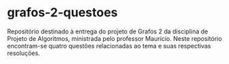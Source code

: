 # grafos-2-questoes
Repositório destinado à entrega do projeto de Grafos 2 da disciplina de Projeto de Algoritmos, ministrada pelo professor Maurício. Neste repositório encontram-se quatro questões relacionadas ao tema e suas respectivas resoluções.
